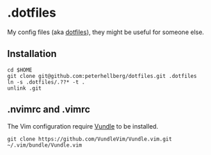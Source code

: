 # .dotfiles

My config files (aka [dotfiles](http://en.wikipedia.org/wiki/Dotfiles)), they might be useful for someone else.

## Installation

```
cd $HOME
git clone git@github.com:peterhellberg/dotfiles.git .dotfiles
ln -s .dotfiles/.??* -t .
unlink .git
```
## .nvimrc and .vimrc

The Vim configuration require [Vundle](https://github.com/VundleVim/Vundle.vim) to be installed.

`git clone https://github.com/VundleVim/Vundle.vim.git ~/.vim/bundle/Vundle.vim`
